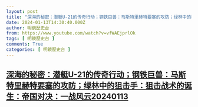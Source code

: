 ```yaml
---
layout: post
title: "深海的秘密：潜艇U-21的传奇行动；钢铁巨兽：马斯特里赫特要塞的攻防；绿林中的狙击手：狙击战术的诞生：帝国对决：一战风云20240113"
date: 2024-01-13T14:30:40.000Z
author: 明鏡歷史台
from: https://www.youtube.com/watch?v=vfWAEjprlOk
tags: [ 明鏡歷史台 ]
comments: True
categories: [ 明鏡歷史台 ]
---
```

<!--1705156240000-->
[深海的秘密：潜艇U-21的传奇行动；钢铁巨兽：马斯特里赫特要塞的攻防；绿林中的狙击手：狙击战术的诞生：帝国对决：一战风云20240113](https://www.youtube.com/watch?v=vfWAEjprlOk)
------

<div>

</div>
